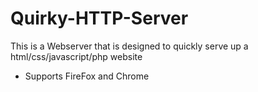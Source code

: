 # Quirky-HTTP-Server
This is a Webserver that is designed to quickly serve up a html/css/javascript/php website

- Supports FireFox and Chrome
